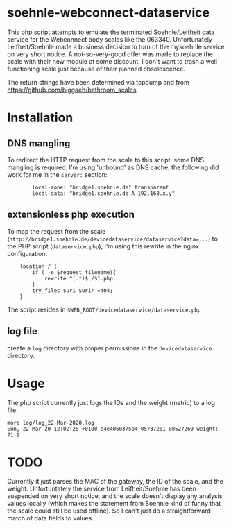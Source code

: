 # soehnle-webconnect-dataservice
This php script attempts to emulate the terminated Soehnle/Leifheit data service for the Webconnect body scales like the 063340. Unfortunately Leifheit/Soehnle made a business decision to turn of the mysoehnle service on very short notice. A not-so-very-good offer was made to replace the scale with their new module at some discount. I don't want to trash a well functioning scale just because of their planned obsolescence. 

The return strings have been determined via tcpdump and from https://github.com/biggaeh/bathroom_scales

# Installation
## DNS mangling

To redirect the HTTP request from the scale to this script, some DNS mangling is required. I'm using 'unbound' as DNS cache, the following did work for me in the `server:` section:
~~~
        local-zone: "bridge1.soehnle.de" transparent
        local-data: "bridge1.soehnle.de A 192.168.x.y"
~~~

## extensionless php execution

To map the request from the scale (`http://bridge1.soehnle.de/devicedataservice/dataservice?data=...`) to the PHP script (`dataservice.php`), I'm using this rewrite in the nginx configuration:
~~~
    location / {
        if (!-e $request_filename){
            rewrite ^(.*)$ /$1.php;
        }
        try_files $uri $uri/ =404;
    }
~~~
The script resides in `$WEB_ROOT/devicedataservice/dataservice.php`

## log file
create a `log` directory with proper permissions in the `devicedataservice` directory.

# Usage
The php script currently just logs the IDs and the weight (metric) to a log file:
~~~
more log/log_22-Mar-2020.log 
Sun, 22 Mar 20 12:02:28 +0100 e4e4060375b4_05737201-00527260 weight: 71.9
~~~

# TODO

Currently it just parses the MAC of the gateway, the ID of the scale, and the weight. Unfortuntately the service from Leifheit/Soehnle has been suspended on very short notice, and the scale doesn't display any analysis values locally (which makes the statement from Soehnle kind of funny that the scale could still be used offline). So I can't just do a straightforward match of data fields to values..
